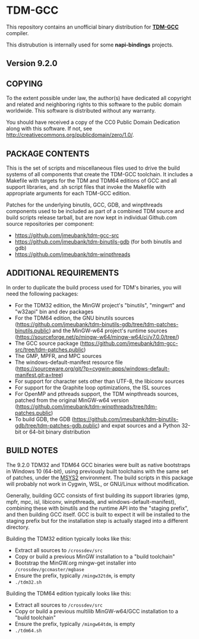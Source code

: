 # TDM-GCC

This repository contains an unofficial binary distribution for **[TDM-GCC](https://jmeubank.github.io/tdm-gcc/download/)** compiler.

This distrubution is internally used for some **napi-bindings** projects.

## Version 9.2.0

## COPYING ##

To the extent possible under law, the author(s) have dedicated all copyright and
related and neighboring rights to this software to the public domain worldwide.
This software is distributed without any warranty.

You should have received a copy of the CC0 Public Domain Dedication along with
this software. If not, see <http://creativecommons.org/publicdomain/zero/1.0/>.


## PACKAGE CONTENTS ##

This is the set of scripts and miscellaneous files used to drive the build
systems of all components that create the TDM-GCC toolchain. It includes a
Makefile with targets for the TDM and TDM64 editions of GCC and all support
libraries, and .sh script files that invoke the Makefile with appropriate
arguments for each TDM-GCC edition.

Patches for the underlying binutils, GCC, GDB, and winpthreads components used
to be included as part of a combined TDM source and build scripts release
tarball, but are now kept in individual Github.com source repositories per
component:
 * https://github.com/jmeubank/tdm-gcc-src
 * https://github.com/jmeubank/tdm-binutils-gdb (for both binutils and gdb)
 * https://github.com/jmeubank/tdm-winpthreads


## ADDITIONAL REQUIREMENTS ##

In order to duplicate the build process used for TDM's binaries, you will need
the following packages:
 * For the TDM32 edition, the MinGW project's "binutils", "mingwrt" and "w32api"
     bin and dev packages
 * For the TDM64 edition, the GNU binutils sources
     (https://github.com/jmeubank/tdm-binutils-gdb/tree/tdm-patches-binutils.public)
     and the MinGW-w64 project's runtime sources
     (https://sourceforge.net/p/mingw-w64/mingw-w64/ci/v7.0.0/tree/)
 * The GCC source package
     (https://github.com/jmeubank/tdm-gcc-src/tree/tdm-patches.public)
 * The GMP, MPFR, and MPC sources
 * The windows-default-manifest resource file
     (https://sourceware.org/git/?p=cygwin-apps/windows-default-manifest.git;a=tree)
 * For support for character sets other than UTF-8, the libiconv sources
 * For support for the Graphite loop optimizations, the ISL sources
 * For OpenMP and pthreads support, the TDM winpthreads sources, patched from
     the original MinGW-w64 version
     (https://github.com/jmeubank/tdm-winpthreads/tree/tdm-patches.public)
 * To build GDB, the GDB
     (https://github.com/jmeubank/tdm-binutils-gdb/tree/tdm-patches-gdb.public)
     and expat sources and a Python 32-bit or 64-bit binary distribution


## BUILD NOTES ##

The 9.2.0 TDM32 and TDM64 GCC binaries were built as native bootstraps in
Windows 10 (64-bit), using previously built toolchains with the same set of
patches, under the [MSYS2](https://www.msys2.org/) environment. The build
scripts in this package will probably not work in Cygwin, WSL, or GNU/Linux
without modification.

Generally, building GCC consists of first building its support libraries (gmp,
mpfr, mpc, isl, libiconv, winpthreads, and windows-default-manifest), combining
these with binutils and the runtime API into the "staging prefix", and then
building GCC itself. GCC is built to expect it will be installed to the staging
prefix but for the installation step is actually staged into a different
directory.

Building the TDM32 edition typically looks like this:
 * Extract all sources to `/crossdev/src`
 * Copy or build a previous MinGW installation to a "build toolchain"
 * Bootstrap the MinGW.org mingw-get installer into `/crossdev/gccmaster/mgbase`
 * Ensure the prefix, typically `/mingw32tdm`, is empty
 * `./tdm32.sh`

Building the TDM64 edition typically looks like this:
 * Extract all sources to `/crossdev/src`
 * Copy or build a previous multilib MinGW-w64/GCC installation to a "build
     toolchain"
 * Ensure the prefix, typically `/mingw64tdm`, is empty
 * `./tdm64.sh`
